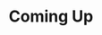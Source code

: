 ---
layout: default
title: Coming Up
refresh: false
price: false
class: kiosk
id: 'events-combined'
tab: 'Events'
qr: False
script: render-events
eventSheetId: '1C4HQm7C-OYA_ZKQWPXrBTrBv88WSONOxB_xVPz1n1NY'
foodSheetId: '1mgDsLxnRR4F99Iljlh95vjs43wZcznlF9Txffwl-cao'
---